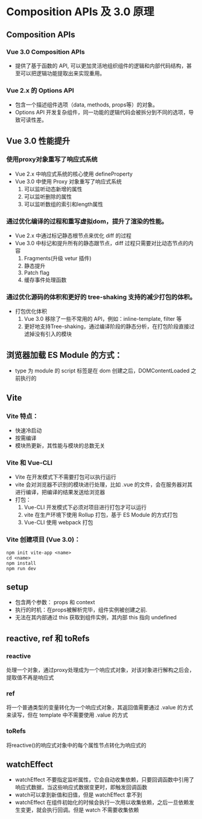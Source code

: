 # **Composition APIs 及 3.0 原理**

## Composition APIs
### Vue 3.0 Composition APIs
- 提供了基于函数的 API, 可以更加灵活地组织组件的逻辑和内部代码结构，甚至可以把逻辑功能提取出来实现重用。
### Vue 2.x 的 Options API
- 包含一个描述组件选项（data, methods, props等）的对象。
- Options API 开发复杂组件，同一功能的逻辑代码会被拆分到不同的选项，导致可读性差。

## Vue 3.0 性能提升
### 使用proxy对象重写了响应式系统
- Vue 2.x 中响应式系统的核心使用 defineProperty
- Vue 3.0 中使用 Proxy 对象重写了响应式系统
    1. 可以监听动态新增的属性
    2. 可以监听删除的属性
    3. 可以监听数组的索引和length属性

### 通过优化编译的过程和重写虚拟dom，提升了渲染的性能。
- Vue 2.x 中通过标记静态根节点来优化 diff 的过程
- Vue 3.0 中标记和提升所有的静态跟节点，diff 过程只需要对比动态节点的内容
    1. Fragments(升级 vetur 插件)
    2. 静态提升
    3. Patch flag
    4. 缓存事件处理函数

### 通过优化源码的体积和更好的 tree-shaking 支持的减少打包的体积。
- 打包优化体积
    1. Vue 3.0 移除了一些不常用的 API，例如：inline-template, filter 等
    2. 更好地支持Tree-shaking，通过编译阶段的静态分析，在打包阶段直接过滤掉没有引入的模块

## 浏览器加载 ES Module 的方式：
- type 为 module 的 script 标签是在 dom 创建之后，DOMContentLoaded 之前执行的

## Vite
### Vite 特点：
- 快速冷启动
- 按需编译
- 模块热更新，其性能与模块的总数无关
### Vite 和 Vue-CLI
- Vite 在开发模式下不需要打包可以执行运行
- vite 会对浏览器不识别的模块进行处理，比如 .vue 的文件，会在服务器对其进行编译，把编译的结果发送给浏览器
- 打包：
    1. Vue-CLI 开发模式下必须对项目进行打包才可以运行
    2. vite 在生产环境下使用 Rollup 打包，基于 ES Module 的方式打包
    3. Vue-CLI 使用 webpack 打包

### Vite 创建项目 (Vue 3.0)：
```
npm init vite-app <name>
cd <name>
npm install
npm run dev
```

## setup
- 包含两个参数： props 和 context
- 执行的时机：在props被解析完毕，组件实例被创建之前.
- 无法在其内部通过 this 获取到组件实例，其内部 this 指向 undefined

## reactive, ref 和 toRefs
### reactive 
处理一个对象，通过proxy处理成为一个响应式对象，对该对象进行解构之后会，提取值不再是响应式
### ref
将一个普通类型的变量转化为一个响应式对象，其返回值需要通过 .value 的方式来读写，但在 template 中不需要使用 .value 的方式
### toRefs 
将reactive()的响应式对象中的每个属性节点转化为响应式的

## watchEffect
- watchEffect 不要指定监听属性，它会自动收集依赖，只要回调函数中引用了响应式数据，当这些响应式数据变更时，即触发回调函数
- watch可以拿到新值和旧值，但是 watchEffect 拿不到
- watchEffect 在组件初始化的时候会执行一次用以收集依赖，之后一旦依赖发生变更，就会执行回调。但是 watch 不需要收集依赖